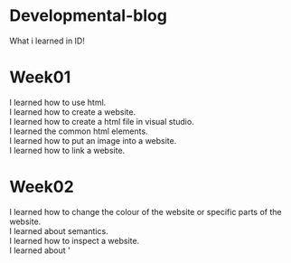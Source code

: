 # Developmental-blog
What i learned in ID!<br>

# Week01
I learned how to use html.<br>
I learned how to create a website.<br>
I learned how to create a html file in visual studio.<br>
I learned the common html elements.<br>
I learned how to put an image into a website.<br>
I learned how to link a website.<br>

# Week02
I learned how to change the colour of the website or specific parts of the website. <br>
I learned about semantics. <br>
I learned how to inspect a website. <br>
I learned about '<style>'.<br>
I learned about '#'.<br>
I learned how to change the fonts.<br>
I learned how to use css.<br>

# Week03
I learned about the '<form>' tag.<br>
I learned how to use '<input>' tag to create different type of questiobns.<br>
I learned how to create a button in a website.<br>
I leanred how to put a placeholder in a text box.<br>
I learned how to make a question have validations.<br>
I learned about descendant selector.<br>
I learned about class.<br>
I learned how to go mobile mode in the computer.<br>
I learned about position.<br>
I learned about flexbox.<br>

# Week04
I learned how to make a responsive image.<br>
I learned how to make a max scale.<br>
I learned how to fit image on a box.<br>
I learned how to create media query to cater for mobile device.<br>
I learned how to link Git into your visual studio.<br>
I learned how to commit on visual studio.<br>
  
# Week 05
I learned what is javascript.<br>
I learned how to use exercise file.<br>
I learned about the basics of javascript.<br>
I leaned about objects and how to build it in javascript.<br>
I learned how to add a element.<br>
I learned how to moodify classes, attributes and style.<br>
  
# Week 06
